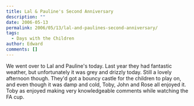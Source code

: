 ```yaml
---
title: Lal & Pauline's Second Anniversary
description: ""
date: 2006-05-13
permalink: 2006/05/13/lal-and-paulines-second-anniversary/
tags:
  - Days with the Children
author: Edward
comments: []
---
```


We went over to Lal and Pauline\'s today. Last year they had fantastic
weather, but unfortunately it was grey and drizzly today. Still a lovely
afternoon though. They\'d got a bouncy castle for the children to play
on, and even though it was damp and cold, Toby, John and Rose all
enjoyed it. Toby as enjoyed making very knowledgeable comments while
watching the FA cup.

